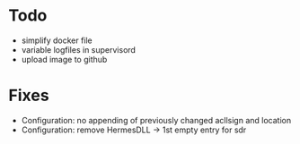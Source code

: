 # Todo
+ simplify docker file 
+ variable logfiles in supervisord
+ upload image to github

# Fixes
- Configuration: no appending of previously changed acllsign and location
- Configuration: remove HermesDLL -> 1st empty entry for sdr
